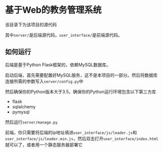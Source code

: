 # 基于Web的教务管理系统

该目录下为该项目的源代码

其中`server/`是后端源代码，`user_interface/`是前端源代码。

## 如何运行

后端是基于Python Flask框架的，依赖MySQL数据库。

启动后端，首先需要配置好MySQL服务，这不是本项目的一部分。然后将数据库连接所需的参数写入`server/config.py`中

然后确保你的Python版本大于3.5，确保你的Python运行环境包含以下第三方库

- flask
- sqlalchemy
- pymysql

然后运行`server/manage.py`



前端，你只需要将后端的ip地址填进`user_interface/js/leader.js`和`user_interface/js/leader.min.js`，然后双击打开`user_interface/index.html`就可以了，或者用一个静态服务器部署它

